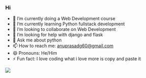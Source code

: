 ### Hi 





- 🔭 I’m currently doing a Web Development course
- 🌱 I’m currently learning Python fullstack development
- 👯 I’m looking to collaborate on Web Development
- 🤔 I’m looking for help with django and flask
- 💬 Ask me about python
- 📫 How to reach me: anuprasadg60@gmail.com
- 😄 Pronouns: He/Him
- ⚡ Fun fact: I love coding what i love more is copy and paste it

<img src="https://github-readme-stats.vercel.app/api?username=anuprasadgc&&show_icons=true&title_color=05a624&icon_color=ffffff&text_color=daf7dc&bg_color=000000">
